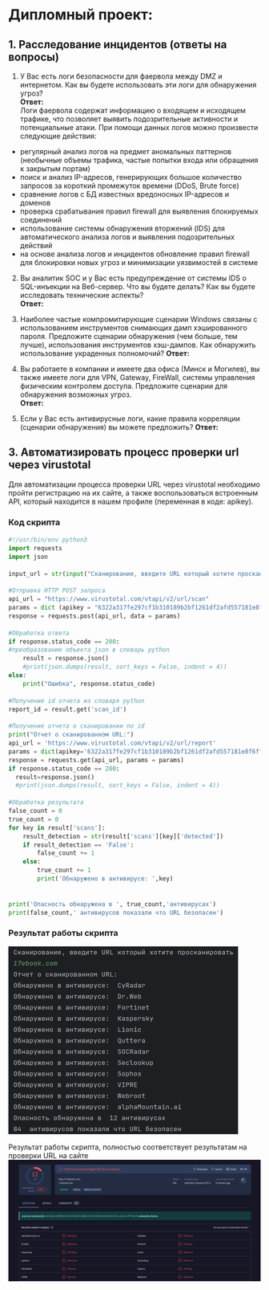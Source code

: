 # Дипломный проект:
## 1. Расследование инцидентов (ответы на вопросы)  

1) У Вас есть логи безопасности для фаервола между DMZ и интернетом. Как вы будете использовать эти логи для обнаружения угроз?  
**Ответ:**  
Логи фаервола содержат информацию о входящем и исходящем трафике, что позволяет выявить подозрительные активности и потенциальные атаки. При помощи данных логов можно произвести следующие действия:    
- регулярный анализ логов на предмет аномальных паттернов (необычные объемы трафика, частые попытки входа или обращения к закрытым портам)    
- поиск и анализ IP-адресов, генерирующих большое количество запросов за короткий промежуток времени (DDoS, Brute force)  
- сравнение логов с БД известных вредоносных IP-адресов и доменов  
- проверка срабатывания правил firewall для выявления блокируемых соединений  
- использование системы обнаружения вторжений (IDS) для автоматического анализа логов и выявления подозрительных действий  
- на основе анализа логов и инцидентов обновление правил firewall для блокировки новых угроз и минимизации уязвимостей в системе  

2) Вы аналитик SOC и у Вас есть предупреждение от системы IDS о SQL-инъекции на Веб-сервер. Что вы будете делать? Как вы будете исследовать технические аспекты?  
**Ответ:**    

3) Наиболее частые компромитирующие сценарии Windows связаны с использованием инструментов снимающих дамп хэшированного пароля. Предложите сценарии обнаружения (чем больше, тем лучше), использования инструментов хэш-дампов. Как обнаружить использование украденных полномочий?
**Ответ:**  

4) Вы работаете в компании и имеете два офиса (Минск и Могилев), вы также имеете логи для VPN, Gateway, FireWall, системы управления физическим контролем доступа. Предложите сценарии для обнаружения возможных угроз.  
**Ответ:**  

5) Если у Вас есть антивирусные логи, какие правила корреляции (сценарии обнаружения) вы можете предложить?
**Ответ:**  





## 3. Автоматизировать процесс проверки url через virustotal  

Для автоматизации процесса проверки URL через virustotal необходимо пройти регистрацию на их сайте, а также воспользоваться встроенным API, который находится в нашем профиле (переменная в  коде: apikey).


### Код скрипта  

```python
#!/usr/bin/env python3
import requests
import json

input_url = str(input("Сканирование, введите URL который хотите просканировать \n"))

#Отправка HTTP POST запроса
api_url = "https://www.virustotal.com/vtapi/v2/url/scan"
params = dict (apikey = "6322a317fe297cf1b310189b2bf1261df2afd557181e8f6ffa66963f75b72bb2", url = input_url)
response = requests.post(api_url, data = params)

#Обработка ответа
if response.status_code == 200:
#преобразование объекта json в словарь python
    result = response.json()
    #print(json.dumps(result, sort_keys = False, indent = 4))
else:
    print("Ошибка", response.status_code)

#Получение id отчета из словаря python
report_id = result.get('scan_id')

#Получение отчета о сканировании по id
print("Отчет о сканированном URL:")
api_url = 'https://www.virustotal.com/vtapi/v2/url/report'
params = dict(apikey='6322a317fe297cf1b310189b2bf1261df2afd557181e8f6ffa66963f75b72bb2', resource = report_id)
response = requests.get(api_url, params = params)
if response.status_code == 200:
  result=response.json()
  #print(json.dumps(result, sort_keys = False, indent = 4))

#Обработка результата
false_count = 0
true_count = 0
for key in result['scans']:
    result_detection = str(result['scans'][key]['detected'])
    if result_detection == 'False':
        false_count += 1
    else:
        true_count += 1
        print('Обнаружено в антивирусе: ',key)


print('Опасность обнаружена в ', true_count,'антивирусах')
print(false_count,' антивирусов показали что URL безопасен')
```

### Результат работы скрипта  
![Virustotal_1](https://github.com/StsiapanSikorsky/Cybersecurity_TMScourse/blob/main/Diplom_project/img/Virustotal_1.png)

Результат работы скрипта, полностью соответствует результатам на проверки URL на сайте  
![Virustotal_2](https://github.com/StsiapanSikorsky/Cybersecurity_TMScourse/blob/main/Diplom_project/img/Virustotal_2.png)  